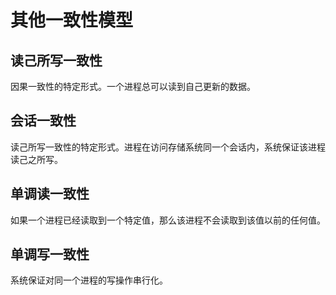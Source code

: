 # 其他一致性模型

## 读己所写一致性

因果一致性的特定形式。一个进程总可以读到自己更新的数据。

## 会话一致性

读己所写一致性的特定形式。进程在访问存储系统同一个会话内，系统保证该进程读己之所写。

## 单调读一致性

如果一个进程已经读取到一个特定值，那么该进程不会读取到该值以前的任何值。

## 单调写一致性

系统保证对同一个进程的写操作串行化。
